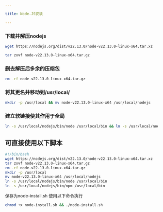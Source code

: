 ```yaml
---

title: Node.JS安装

---
```


### 下载并解压nodejs
```bash
wget https://nodejs.org/dist/v22.13.0/node-v22.13.0-linux-x64.tar.xz
```
```bash
tar zxvf node-v22.13.0-linux-x64.tar.gz
```
### 删去解压后多余的压缩包
```bash
rm -rf node-v22.13.0-linux-x64.tar.gz
```
### 将其更名并移动到/usr/local/
```bash
mkdir -p /usr/local && mv node-v22.13.0-linux-x64 /usr/local/nodejs
```
### 建立软链接使其作用于全局
```bash
ln -s /usr/local/nodejs/bin/node /usr/local/bin && ln -s /usr/local/nodejs/bin/npm /usr/local/bin
```
## 可直接使用以下脚本
```bash
#!/bin/bash
wget https://nodejs.org/dist/v22.13.0/node-v22.13.0-linux-x64.tar.xz
tar zxvf node-v22.13.0-linux-x64.tar.gz
rm -rf node-v22.13.0-linux-x64.tar.gz
mkdir -p /usr/local
mv node-v22.13.0-linux-x64 /usr/local/nodejs
ln -s /usr/local/nodejs/bin/node /usr/local/bin
ln -s /usr/local/nodejs/bin/npm /usr/local/bin
```
保存为node-install.sh
使用以下命令执行
```bash
chmod +x node-install.sh && ./node-install.sh
```
